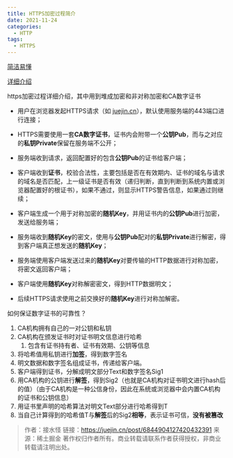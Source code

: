 ```yaml
---
title: HTTPS加密过程简介
date: 2021-11-24
categories: 
  - HTTP
tags: 
  - HTTPS
---
```

[简洁易懂](https://juejin.cn/post/6844903795776815117)

[详细介绍](https://juejin.cn/post/6844904127420432391)

 https加密过程详细介绍，其中用到堆成加密和非对称加密和CA数字证书

- 用户在浏览器发起HTTPS请求（如 [juejin.cn](https://juejin.cn/user/747323638163768)），默认使用服务端的443端口进行连接；

- HTTPS需要使用一套**CA数字证书**，证书内会附带一个**公钥Pub**，而与之对应的**私钥Private**保留在服务端不公开；

- 服务端收到请求，返回配置好的包含**公钥Pub**的证书给客户端；

- 客户端收到**证书**，校验合法性，主要包括是否在有效期内、证书的域名与请求的域名是否匹配，上一级证书是否有效（递归判断，直到判断到系统内置或浏览器配置好的根证书），如果不通过，则显示HTTPS警告信息，如果通过则继续；
- 客户端生成一个用于对称加密的**随机Key**，并用证书内的**公钥Pub**进行加密，发送给服务端；
- 服务端收到**随机Key**的密文，使用与**公钥Pub**配对的**私钥Private**进行解密，得到客户端真正想发送的**随机Key**；
- 服务端使用客户端发送过来的**随机Key**对要传输的HTTP数据进行对称加密，将密文返回客户端；
- 客户端使用**随机Key**对称解密密文，得到HTTP数据明文；
- 后续HTTPS请求使用之前交换好的**随机Key**进行对称加解密。

如何保证数字证书的可靠性？

1. CA机构拥有自己的一对公钥和私钥
2. CA机构在颁发证书时对证书明文信息进行哈希
   1. 包含有证书持有者、证书有效期、公钥等信息
3. 将哈希值用私钥进行**加签**，得到数字签名
4. 明文数据和数字签名组成证书，传递给客户端。
5. 客户端得到证书，分解成明文部分Text和数字签名Sig1
6. 用CA机构的公钥进行**解签**，得到Sig2（也就是CA机构对证书明文进行hash后的值）（由于CA机构是一种公信身份，因此在系统或浏览器中会内置CA机构的证书和公钥信息）
7. 用证书里声明的哈希算法对明文Text部分进行哈希得到T
8. 当自己计算得到的哈希值T与**解签**后的Sig2**相等**，表示证书可信，**没有被篡改**

>
> 作者：接水怪
> 链接：<https://juejin.cn/post/6844904127420432391>
> 来源：稀土掘金
> 著作权归作者所有。商业转载请联系作者获得授权，非商业转载请注明出处。
